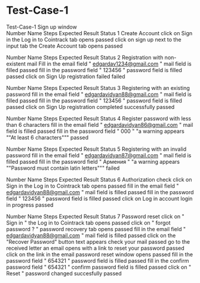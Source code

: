 # Test-Case-1
Test-Case-1
Sign up window				
Number	Name	Steps	Expected Result	Status
1	Create Account	click on Sign in	the Log in to Cointrack tab opens	passed
		click on sign up next to the input tab	the Create Account tab opens	passed
				
				
				
Number	Name	Steps	Expected Result	Status
2	Registration with non-existent mail	Fill in the email field  " edgardav1234@gmail.com "	mail field is filled	passed
		fill in the password field " 123456 "	password field is filled	passed
		click on Sign Up	registration failed	failed
				
				
				
Number	Name	Steps	Expected Result	Status
3	Registering with an existing password	fill in the email field  " edgardavidyan88@gmail.com "	mail field is filled	passed
		fill in the password field " 123456 "	password field is filled	passed
		click on Sign Up	registration completed successfully	passed
				
				
				
Number	Name	Steps	Expected Result	Status
4	Register password with less than 6 characters	fill in the email field  " edgardavidyan86@gmail.com "	mail field is filled	passed
		fill in the password field " 000 "	"a warning appears
""At least 6 characters"""	passed
				
				
				
Number	Name	Steps	Expected Result	Status
5	Registering with an invalid password	fill in the email field  " edgardavidyan87@gmail.com "	mail field is filled	passed
		fill in the password field " Армения "	"a warning appears
""Password must contain latin letters"""	failed
				
				
				
Number	Name	Steps	Expected Result	Status
6	Authorization check	click on Sign in	the Log in to Cointrack tab opens	passed
		fill in the email field  " edgardavidyan88@gmail.com "	mail field is filled	passed
		fill in the password field " 123456 "	password field is filled	passed
		click on Log in	account login in progress	passed
				
				
				
Number	Name	Steps	Expected Result	Status
7	Password reset	click on " Sign in "	the Log in to Cointrack tab opens	passed
		click on " forgot password ? "	password recovery tab opens	passed
		fill in the email field  " edgardavidyan88@gmail.com "	mail field is filled	passed
		click on the "Recover Password" button	text appears check your mail	passed
		go to the received letter	an email opens with a link to reset your password	passed
		click on the link in the email	password reset window opens	passed
		fill in the password field " 654321 "	password field is filled	passed
		fill in the confirm password field " 654321 "	confirm password field is filled	passed
		click on " Reset "	password changed succesfully	passed
